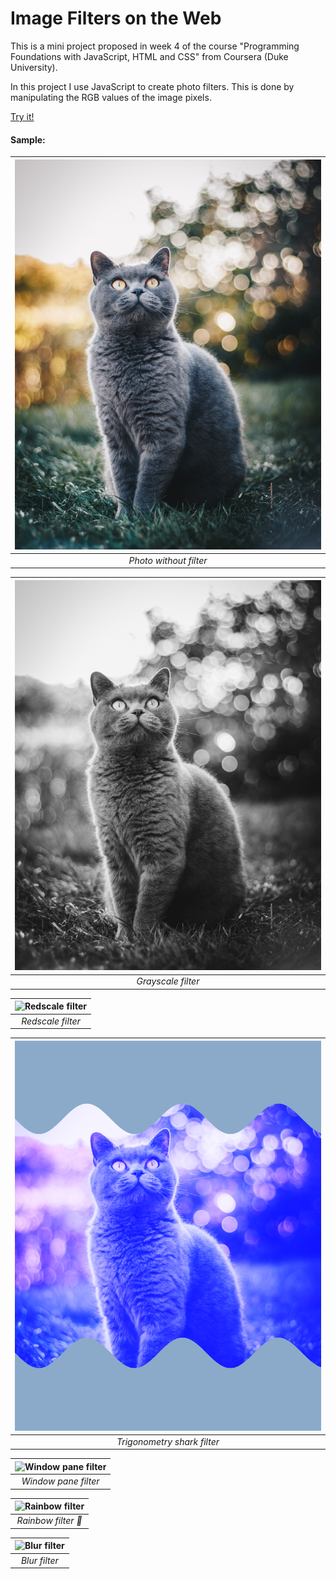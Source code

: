# Image Filters on the Web

This is a mini project proposed in week 4 of the course "Programming Foundations with JavaScript, HTML and CSS" from Coursera (Duke University).

In this project I use JavaScript to create photo filters. This is done by manipulating the RGB values of the image pixels.

[Try it!]()

#### Sample:

| ![Photo without filter](./images/cat.jpg) |
| :--: |
| *Photo without filter* |

| ![Grayscale filter](./images/cat-grayscale.png) |
| :--: |
| *Grayscale filter* |


| ![Redscale filter](./images/cat-redscale.png) |
| :--: |
| *Redscale filter* |

| ![Trigonometry shark filter](./images/cat-trigonometryshark.png) |
| :--: |
| *Trigonometry shark filter* |

| ![Window pane filter](./images/cat-windowpane.png) |
| :--: |
| *Window pane filter* |

| ![Rainbow filter](./images/cat-rainbow.png) |
| :--: |
| *Rainbow filter :rainbow:* |

| ![Blur filter](./images/cat-blur.png) |
| :--: |
| *Blur filter* |